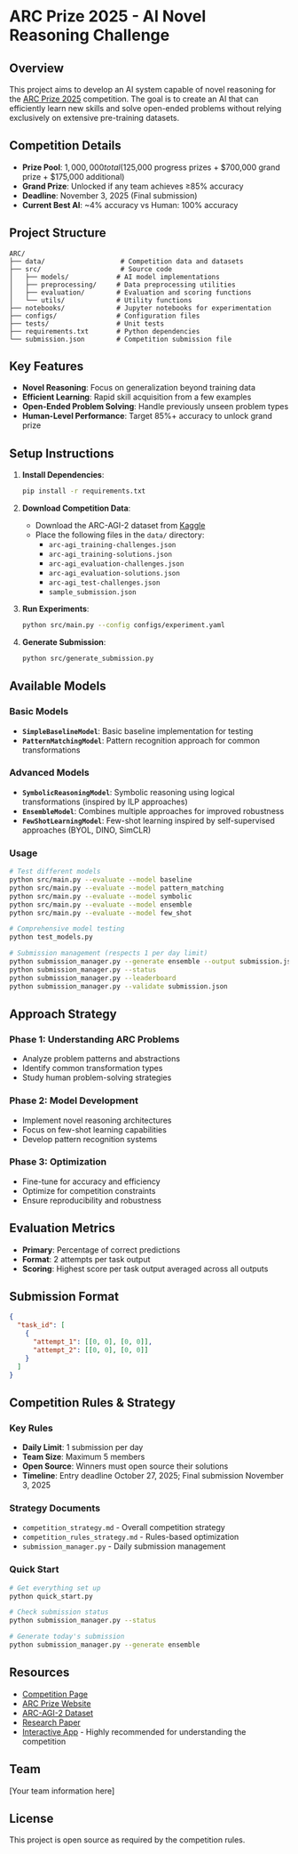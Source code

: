 # ARC Prize 2025 - AI Novel Reasoning Challenge

## Overview

This project aims to develop an AI system capable of novel reasoning for the [ARC Prize 2025](https://kaggle.com/competitions/arc-prize-2025) competition. The goal is to create an AI that can efficiently learn new skills and solve open-ended problems without relying exclusively on extensive pre-training datasets.

## Competition Details

- **Prize Pool**: $1,000,000 total ($125,000 progress prizes + $700,000 grand prize + $175,000 additional)
- **Grand Prize**: Unlocked if any team achieves ≥85% accuracy
- **Deadline**: November 3, 2025 (Final submission)
- **Current Best AI**: ~4% accuracy vs Human: 100% accuracy

## Project Structure

```
ARC/
├── data/                   # Competition data and datasets
├── src/                    # Source code
│   ├── models/            # AI model implementations
│   ├── preprocessing/     # Data preprocessing utilities
│   ├── evaluation/        # Evaluation and scoring functions
│   └── utils/             # Utility functions
├── notebooks/             # Jupyter notebooks for experimentation
├── configs/               # Configuration files
├── tests/                 # Unit tests
├── requirements.txt       # Python dependencies
└── submission.json        # Competition submission file
```

## Key Features

- **Novel Reasoning**: Focus on generalization beyond training data
- **Efficient Learning**: Rapid skill acquisition from a few examples
- **Open-Ended Problem Solving**: Handle previously unseen problem types
- **Human-Level Performance**: Target 85%+ accuracy to unlock grand prize

## Setup Instructions

1. **Install Dependencies**:
   ```bash
   pip install -r requirements.txt
   ```

2. **Download Competition Data**:
   - Download the ARC-AGI-2 dataset from [Kaggle](https://kaggle.com/competitions/arc-prize-2025/data)
   - Place the following files in the `data/` directory:
     - `arc-agi_training-challenges.json`
     - `arc-agi_training-solutions.json`
     - `arc-agi_evaluation-challenges.json`
     - `arc-agi_evaluation-solutions.json`
     - `arc-agi_test-challenges.json`
     - `sample_submission.json`

3. **Run Experiments**:
   ```bash
   python src/main.py --config configs/experiment.yaml
   ```

4. **Generate Submission**:
   ```bash
   python src/generate_submission.py
   ```

## Available Models

### Basic Models
- **`SimpleBaselineModel`**: Basic baseline implementation for testing
- **`PatternMatchingModel`**: Pattern recognition approach for common transformations

### Advanced Models
- **`SymbolicReasoningModel`**: Symbolic reasoning using logical transformations (inspired by ILP approaches)
- **`EnsembleModel`**: Combines multiple approaches for improved robustness
- **`FewShotLearningModel`**: Few-shot learning inspired by self-supervised approaches (BYOL, DINO, SimCLR)

### Usage
```bash
# Test different models
python src/main.py --evaluate --model baseline
python src/main.py --evaluate --model pattern_matching
python src/main.py --evaluate --model symbolic
python src/main.py --evaluate --model ensemble
python src/main.py --evaluate --model few_shot

# Comprehensive model testing
python test_models.py

# Submission management (respects 1 per day limit)
python submission_manager.py --generate ensemble --output submission.json
python submission_manager.py --status
python submission_manager.py --leaderboard
python submission_manager.py --validate submission.json
```

## Approach Strategy

### Phase 1: Understanding ARC Problems
- Analyze problem patterns and abstractions
- Identify common transformation types
- Study human problem-solving strategies

### Phase 2: Model Development
- Implement novel reasoning architectures
- Focus on few-shot learning capabilities
- Develop pattern recognition systems

### Phase 3: Optimization
- Fine-tune for accuracy and efficiency
- Optimize for competition constraints
- Ensure reproducibility and robustness

## Evaluation Metrics

- **Primary**: Percentage of correct predictions
- **Format**: 2 attempts per task output
- **Scoring**: Highest score per task output averaged across all outputs

## Submission Format

```json
{
  "task_id": [
    {
      "attempt_1": [[0, 0], [0, 0]],
      "attempt_2": [[0, 0], [0, 0]]
    }
  ]
}
```

## Competition Rules & Strategy

### Key Rules
- **Daily Limit**: 1 submission per day
- **Team Size**: Maximum 5 members
- **Open Source**: Winners must open source their solutions
- **Timeline**: Entry deadline October 27, 2025; Final submission November 3, 2025

### Strategy Documents
- `competition_strategy.md` - Overall competition strategy
- `competition_rules_strategy.md` - Rules-based optimization
- `submission_manager.py` - Daily submission management

### Quick Start
```bash
# Get everything set up
python quick_start.py

# Check submission status
python submission_manager.py --status

# Generate today's submission
python submission_manager.py --generate ensemble
```

## Resources

- [Competition Page](https://kaggle.com/competitions/arc-prize-2025)
- [ARC Prize Website](https://arcprize.org)
- [ARC-AGI-2 Dataset](https://github.com/fchollet/ARC)
- [Research Paper](https://arxiv.org/abs/1911.01547)
- [Interactive App](https://arcprize.org) - Highly recommended for understanding the competition

## Team

[Your team information here]

## License

This project is open source as required by the competition rules. 